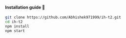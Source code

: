 #### Installation guide 🚀

```bash
git clone https://github.com/Abhishek971999/ih-t2.git 
cd ih-t2
npm install
npm start
```